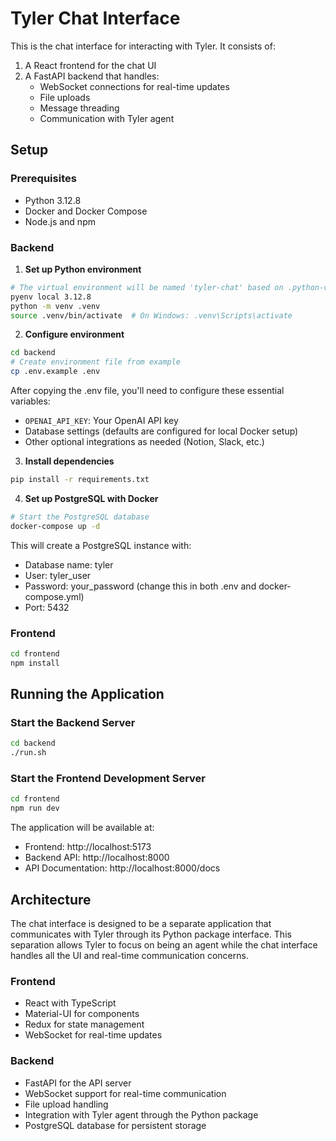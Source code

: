 # Tyler Chat Interface

This is the chat interface for interacting with Tyler. It consists of:

1. A React frontend for the chat UI
2. A FastAPI backend that handles:
   - WebSocket connections for real-time updates
   - File uploads
   - Message threading
   - Communication with Tyler agent

## Setup

### Prerequisites
- Python 3.12.8
- Docker and Docker Compose
- Node.js and npm

### Backend

1. **Set up Python environment**
```bash
# The virtual environment will be named 'tyler-chat' based on .python-version
pyenv local 3.12.8
python -m venv .venv
source .venv/bin/activate  # On Windows: .venv\Scripts\activate
```

2. **Configure environment**
```bash
cd backend
# Create environment file from example
cp .env.example .env
```

After copying the .env file, you'll need to configure these essential variables:
- `OPENAI_API_KEY`: Your OpenAI API key
- Database settings (defaults are configured for local Docker setup)
- Other optional integrations as needed (Notion, Slack, etc.)

3. **Install dependencies**
```bash
pip install -r requirements.txt
```

4. **Set up PostgreSQL with Docker**
```bash
# Start the PostgreSQL database
docker-compose up -d
```

This will create a PostgreSQL instance with:
- Database name: tyler
- User: tyler_user
- Password: your_password (change this in both .env and docker-compose.yml)
- Port: 5432

### Frontend
```bash
cd frontend
npm install
```

## Running the Application

### Start the Backend Server
```bash
cd backend
./run.sh
```

### Start the Frontend Development Server
```bash
cd frontend
npm run dev
```

The application will be available at:
- Frontend: http://localhost:5173
- Backend API: http://localhost:8000
- API Documentation: http://localhost:8000/docs

## Architecture

The chat interface is designed to be a separate application that communicates with Tyler through its Python package interface. This separation allows Tyler to focus on being an agent while the chat interface handles all the UI and real-time communication concerns.

### Frontend
- React with TypeScript
- Material-UI for components
- Redux for state management
- WebSocket for real-time updates

### Backend
- FastAPI for the API server
- WebSocket support for real-time communication
- File upload handling
- Integration with Tyler agent through the Python package
- PostgreSQL database for persistent storage 
